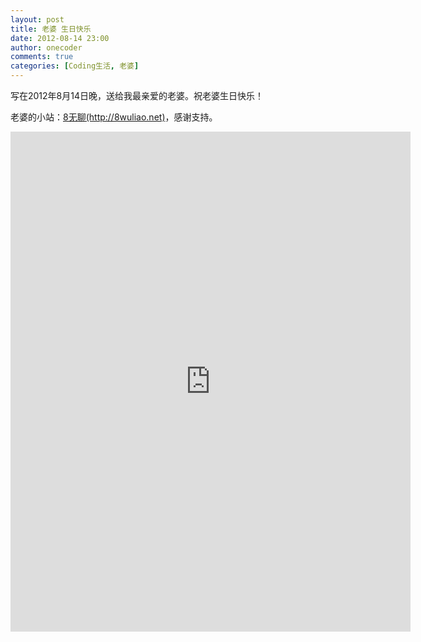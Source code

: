 ```yaml
---
layout: post
title: 老婆 生日快乐
date: 2012-08-14 23:00
author: onecoder
comments: true
categories: [Coding生活, 老婆]
---
```

<p>
	写在2012年8月14日晚，送给我最亲爱的老婆。祝老婆生日快乐！</p>
<p>
	老婆的小站：<a href="http://8wuliao.net">8无聊(http://8wuliao.net)</a>，感谢支持。</p>
<p>
	<iframe height="800px" src="http://www.coderli.com/2012birthday/forbirthday2012.html" style="border:none" width="640"></iframe></p>

